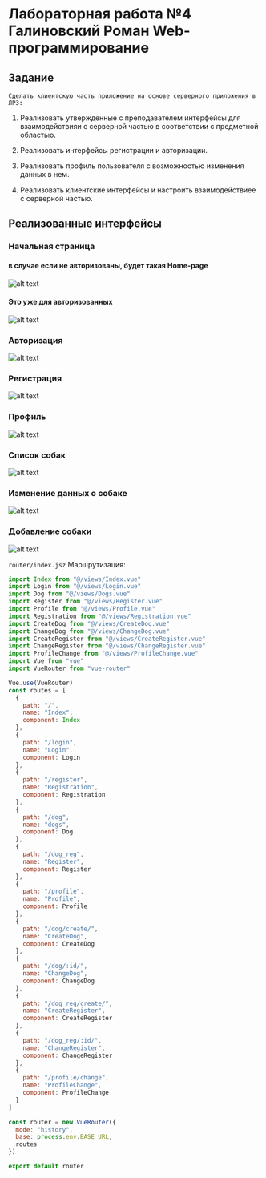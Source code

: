 # Лабораторная работа №4 Галиновский Роман Web-программирование

## Задание

`Сделать клиентскую часть приложение на основе серверного приложения в ЛР3:`

  1. Реализовать утвержденные с преподавателем интерфейсы для взаимодействияи с серверной частью в соответствии с предметной областью.

  2. Реализовать интерфейсы регистрации и авторизации.
    
  3. Реализовать профиль пользователя с возможностью изменения данных в нем.

  4. Реализовать клиентские интерфейсы и настроить взаимодействиее с серверной частью.

## Реализованные интерфейсы
### Начальная страница
#### в случае если не авторизованы, будет такая Home-page
![alt text](https://sun9-66.userapi.com/impg/hQwa6QZwxCkdTYsbK1qaWAgcPrTsCGVyALNkbg/8mnsYLYhdzk.jpg?size=2560x1663&quality=96&sign=5d0ba9cd8d72ba0214177e91b070d280&type=album)
#### Это уже для авторизованных
![alt text](https://sun9-32.userapi.com/impg/7mvpQpUX8QwFGqmHq0K1QXmKNvjOyKiAs2Usbw/qaU8XzYs_Ls.jpg?size=2560x1663&quality=96&sign=14c5a9f3ad92b5315a72a8c1cc9d5857&type=album)
### Авторизация
![alt text](https://sun9-65.userapi.com/impg/qT-yN9ccdB9L4xl_gliel-TaNjjTIzUtHJZdGA/rapYMi4Yn2M.jpg?size=2560x1663&quality=96&sign=7722ccc6bd7858c81927b1e83cf965be&type=album)
### Регистрация
![alt text](https://sun9-8.userapi.com/impg/3QFW_rHfn5xMzIHsSGiCD6muVt8vWCyDCjJWMA/29a9HOjrdt0.jpg?size=2560x1663&quality=96&sign=188c807654a8e56969b303bc6f61b7c1&type=album)
### Профиль
![alt text](https://sun9-57.userapi.com/impg/kp6rtsrGI6M1LQb8QdkVm5bDSmh7NTDzwviXMg/QuWDl2hzBFQ.jpg?size=2560x1663&quality=96&sign=1ec050693aa3b2deb7ae02d5a0603534&type=album)
### Список собак
![alt text](https://sun9-79.userapi.com/impg/y4g2EJFEpXjwodRrSACYUknpw0_8I04Fn-TQzw/24X3VEl0lXY.jpg?size=2560x1663&quality=96&sign=eefb3a6414b121fe5b2dcde8249163c4&type=album)
### Изменение данных о собаке
![alt text](https://sun9-72.userapi.com/impg/WCdi-EDYtgXI1rM2kgDED-sGxtMcjS3IG_sa9w/vqLZjUDWjTk.jpg?size=2560x1663&quality=96&sign=a0216e237388fa1c1ee50d1c1e66091f&type=album)
### Добавление собаки
![alt text](https://sun9-36.userapi.com/impg/_Qi1Uo_fE4t72v_l3I6DID2sk03qjsyKVui4CQ/_ow5O4t8xwc.jpg?size=2560x1663&quality=96&sign=5f3c66be23e7dae225e74b7f7e15af2c&type=album)

`router/index.jsz`
Маршрутизация:
```javascript
import Index from "@/views/Index.vue"
import Login from "@/views/Login.vue"
import Dog from "@/views/Dogs.vue"
import Register from "@/views/Register.vue"
import Profile from "@/views/Profile.vue"
import Registration from "@/views/Registration.vue"
import CreateDog from "@/views/CreateDog.vue"
import ChangeDog from "@/views/ChangeDog.vue"
import CreateRegister from "@/views/CreateRegister.vue"
import ChangeRegister from "@/views/ChangeRegister.vue"
import ProfileChange from "@/views/ProfileChange.vue"
import Vue from "vue"
import VueRouter from "vue-router"

Vue.use(VueRouter)
const routes = [
  {
    path: "/",
    name: "Index",
    component: Index
  },
  {
    path: "/login",
    name: "Login",
    component: Login
  },
  {
    path: "/register",
    name: "Registration",
    component: Registration
  },
  {
    path: "/dog",
    name: "dogs",
    component: Dog
  },
  {
    path: "/dog_reg",
    name: "Register",
    component: Register
  },
  {
    path: "/profile",
    name: "Profile",
    component: Profile
  },
  {
    path: "/dog/create/",
    name: "CreateDog",
    component: CreateDog
  },
  {
    path: "/dog/:id/",
    name: "ChangeDog",
    component: ChangeDog
  },
  {
    path: "/dog_reg/create/",
    name: "CreateRegister",
    component: CreateRegister
  },
  {
    path: "/dog_reg/:id/",
    name: "ChangeRegister",
    component: ChangeRegister
  },
  {
    path: "/profile/change",
    name: "ProfileChange",
    component: ProfileChange
  }
]

const router = new VueRouter({
  mode: "history",
  base: process.env.BASE_URL,
  routes
})

export default router


```